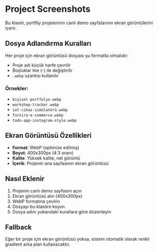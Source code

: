 # Project Screenshots

Bu klasör, portföy projelerinin canlı demo sayfalarının ekran görüntülerini içerir.

## Dosya Adlandırma Kuralları

Her proje için ekran görüntüsü dosyası şu formatta olmalıdır:
- Proje adı küçük harfe çevrilir
- Boşluklar tire (-) ile değiştirilir
- `.webp` uzantısı kullanılır

### Örnekler:
- `kişisel-portfolyo.webp`
- `workshop-tracker.webp`
- `iot-cihaz-simülatörü.webp`
- `furniro-e-commerce.webp`
- `todo-app-instagram-style.webp`

## Ekran Görüntüsü Özellikleri

- **Format**: WebP (optimize edilmiş)
- **Boyut**: 400x300px (4:3 oranı)
- **Kalite**: Yüksek kalite, net görüntü
- **İçerik**: Projenin ana sayfasının ekran görüntüsü

## Nasıl Eklenir

1. Projenin canlı demo sayfasını açın
2. Ekran görüntüsü alın (400x300px)
3. WebP formatına çevirin
4. Dosyayı bu klasöre koyun
5. Dosya adını yukarıdaki kurallara göre düzenleyin

## Fallback

Eğer bir proje için ekran görüntüsü yoksa, sistem otomatik olarak renkli gradient arka plan kullanacaktır.
